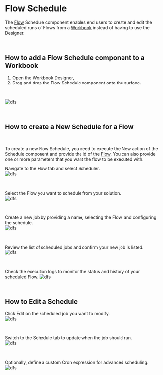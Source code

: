 # Flow Schedule

The  [Flow](../../../../flow/flow.md) Schedule component enables end users to create and edit the scheduled runs of Flows from a [Workbook](../../workbooks.md) instead of having to use the Designer.

<br/>

## How to add a Flow Schedule component to a Workbook
1. Open the Workbook Designer,
2. Drag and drop the Flow Schedule component onto the surface.

<br/>

![dfs](../../../../../images/flow/dfs1.png)

<br/>

## How to create a New Schedule for a Flow
<br/>

To create a new Flow Schedule, you need to execute the New action of the Schedule component and provide the id of the [Flow](../../flows/overview.md). You can also provide one or more parameters that you want the flow to be executed with.

Navigate to the Flow tab and select Scheduler.   
![dfs](../../../../../images/invision/flow-scheduler1.png)

<br/>

Select the Flow you want to schedule from your solution.  
![dfs](../../../../../images/invision/flow-scheduler2.png)

<br/>

Create a new job by providing a name, selecting the Flow, and configuring the schedule.  
![dfs](../../../../../images/invision/flow-scheduler3.png)

<br/>

Review the list of scheduled jobs and confirm your new job is listed.  
![dfs](../../../../../images/invision/flow-scheduler4.png)

<br/>

Check the execution logs to monitor the status and history of your scheduled Flow.
![dfs](../../../../../images/invision/flow-scheduler6.png)


<br/>



## How to Edit a Schedule

Click Edit on the scheduled job you want to modify.  
![dfs](../../../../../images/invision/flow-scheduler7.png)

<br/>

Switch to the Schedule tab to update when the job should run.  
![dfs](../../../../../images/invision/flow-scheduler8.png)

<br/>

Optionally, define a custom Cron expression for advanced scheduling.  
![dfs](../../../../../images/invision/flow-scheduler9.png)

<br/>

